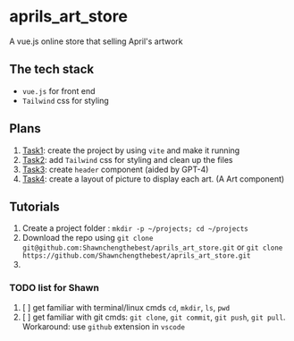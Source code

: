 # aprils_art_store

A vue.js online store that selling April's artwork

## The tech stack

- `vue.js` for front end
- `Tailwind` css for styling

## Plans

1. [Task1](task1.md): create the project by using `vite` and make it running
2. [Task2](task2.md): add `Tailwind` css for styling and clean up the files
3. [Task3](task3.md): create `header` component (aided by GPT-4)
4. [Task4](task4.md): create a layout of picture to display each art. (A Art component)

## Tutorials

1. Create a project folder : `mkdir -p ~/projects; cd ~/projects`
2. Download the repo using `git clone git@github.com:Shawnchengthebest/aprils_art_store.git` or `git clone https://github.com/Shawnchengthebest/aprils_art_store.git`
3.

### TODO list for Shawn

1. [ ] get familiar with terminal/linux cmds `cd`, `mkdir`, `ls`, `pwd`
2. [ ] get familiar with git cmds: `git clone`, `git commit`, `git push`, `git pull`. Workaround: use `github` extension in `vscode`
